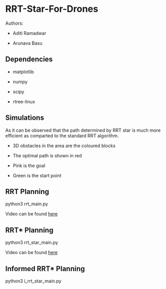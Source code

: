 
# RRT-Star-For-Drones

  

Authors:

- Aditi Ramadwar

- Arunava Basu

  

## Dependencies

- matplotlib

- numpy

- scipy

- rtree-linux

## Simulations

As it can be observed that the path determined by RRT star is much more efficient as comparted to the standard RRT algorithm.

  

- 3D obstacles in the area are the coloured blocks

- The optimal path is shown in red

- Pink is the goal

- Green is the start point

  

## RRT Planning

  

python3 rrt_main.py

Video can be found [here](https://drive.google.com/file/d/1fr9Q3yt0DVgucNXXTFocLVBUz3iNhDo5/view?usp=sharing)


  

## RRT* Planning

  

python3 rrt_star_main.py

Video can be found [here](https://drive.google.com/file/d/1QGg0w8tV7R90Yd3MIG5evdZ9TrnaC27Z/view?usp=sharing)



## Informed RRT* Planning

  

python3 i_rrt_star_main.py


